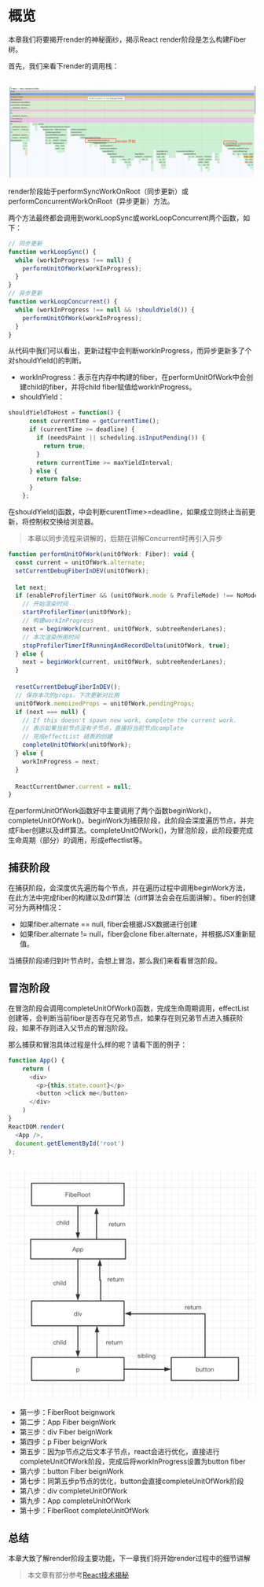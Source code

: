 # 概览

本章我们将要揭开render的神秘面纱，揭示React render阶段是怎么构建Fiber树。

首先，我们来看下render的调用栈：

<br>

<img src='../../assets/render.jpg'>

</br>

render阶段始于performSyncWorkOnRoot（同步更新）或performConcurrentWorkOnRoot（异步更新）方法。

两个方法最终都会调用到workLoopSync或workLoopConcurrent两个函数，如下：

```javascript
// 同步更新
function workLoopSync() {
  while (workInProgress !== null) {
    performUnitOfWork(workInProgress);
  }
}
// 异步更新
function workLoopConcurrent() {
  while (workInProgress !== null && !shouldYield()) {
    performUnitOfWork(workInProgress);
  }
}
```

从代码中我们可以看出，更新过程中会判断workInProgress，而异步更新多了个对shouldYield()的判断。

- workInProgress：表示在内存中构建的fiber，在performUnitOfWork中会创建child的fiber，并将child fiber赋值给workInProgress。
- shouldYield：

```javascript
shouldYieldToHost = function() {
      const currentTime = getCurrentTime();
      if (currentTime >= deadline) {
        if (needsPaint || scheduling.isInputPending()) {
          return true;
        }
        return currentTime >= maxYieldInterval;
      } else {
        return false;
      }
    };
```

在shouldYield()函数，中会判断curentTime>=deadline，如果成立则终止当前更新，将控制权交换给浏览器。

> 本章以同步流程来讲解的，后期在讲解Concurrent时再引入异步

```javascript
function performUnitOfWork(unitOfWork: Fiber): void {
  const current = unitOfWork.alternate;
  setCurrentDebugFiberInDEV(unitOfWork);

  let next;
  if (enableProfilerTimer && (unitOfWork.mode & ProfileMode) !== NoMode) {
    // 开始渲染时间
    startProfilerTimer(unitOfWork);
    // 构建workInProgress
    next = beginWork(current, unitOfWork, subtreeRenderLanes);
    // 本次渲染所用时间
    stopProfilerTimerIfRunningAndRecordDelta(unitOfWork, true);
  } else {
    next = beginWork(current, unitOfWork, subtreeRenderLanes);
  }

  resetCurrentDebugFiberInDEV();
  // 保存本次的props，下次更新对比用
  unitOfWork.memoizedProps = unitOfWork.pendingProps;
  if (next === null) {
    // If this doesn't spawn new work, complete the current work.
    // 表示如果当前节点没有子节点，直接将当前节点complate
    // 完成effectList 链表的创建
    completeUnitOfWork(unitOfWork);
  } else {
    workInProgress = next;
  }

  ReactCurrentOwner.current = null;
}
```

在performUnitOfWork函数好中主要调用了两个函数beginWork()，completeUnitOfWork()。beginWork为捕获阶段，此阶段会深度遍历节点，并完成Fiber创建以及diff算法。completeUnitOfWork()，为冒泡阶段，此阶段要完成生命周期（部分）的调用，形成effectlist等。

## 捕获阶段

在捕获阶段，会深度优先遍历每个节点，并在遍历过程中调用beginWork方法，在此方法中完成fiber的构建以及diff算法（diff算法会会在后面讲解）。fiber的创建可分为两种情况：

- 如果fiber.alternate == null, fiber会根据JSX数据进行创建
- 如果fiber.alternate != null，fiber会clone fiber.alternate，并根据JSX重新赋值。

当捕获阶段递归到叶节点时，会想上冒泡，那么我们来看看冒泡阶段。

## 冒泡阶段

在冒泡阶段会调用completeUnitOfWork()函数，完成生命周期调用，effectList创建等，会判断当前fiber是否存在兄弟节点，如果存在则兄弟节点进入捕获阶段，如果不存则进入父节点的冒泡阶段。

那么捕获和冒泡具体过程是什么样的呢？请看下面的例子：

```javascript
function App() {
    return (
      <div>
        <p>{this.state.count}</p>
        <button >click me</button>
      </div>
    )
}
ReactDOM.render(
  <App />,
  document.getElementById('root')
);

```

<br>

<img  src='../../assets/dom-tree.jpg'>

</br>

- 第一步：FiberRoot beignwork
- 第二步：App Fiber beignWork
- 第三步：div Fiber beignWork
- 第四步：p Fiber beignWork
- 第五步：因为p节点之后文本子节点，react会进行优化，直接进行completeUnitOfWork阶段，完成后将workInProgress设置为button fiber
- 第六步：button Fiber beignWork
- 第七步：同第五步p节点的优化，button会直接completeUnitOfWork阶段
- 第八步：div completeUnitOfWork
- 第九步：App completeUnitOfWork
- 第十步：FiberRoot completeUnitOfWork

## 总结

本章大致了解render阶段主要功能，下一章我们将开始render过程中的细节讲解
> 本文章有部分参考[React技术揭秘](https://react.iamkasong.com/)


